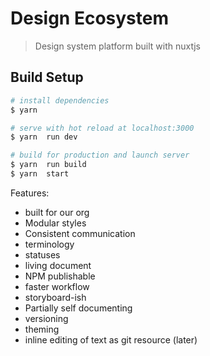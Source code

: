 # Design Ecosystem

> Design system platform built with nuxtjs

## Build Setup

``` bash
# install dependencies
$ yarn

# serve with hot reload at localhost:3000
$ yarn  run dev

# build for production and launch server
$ yarn  run build
$ yarn  start
```


Features:
- built for our org
- Modular styles
- Consistent  communication
- terminology
- statuses
- living document
- NPM publishable
- faster workflow
- storyboard-ish
- Partially self documenting
- versioning
- theming
- inline editing of text as git resource (later)
